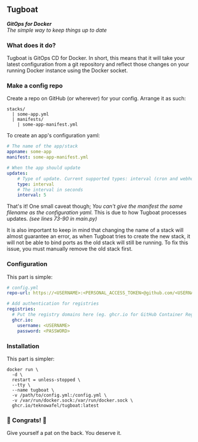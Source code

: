 ## Tugboat
***GitOps for Docker***  
*The simple way to keep things up to date*

### What does it do?
Tugboat is GitOps CD for Docker. In short, this means that it will take your latest configuration from a git repository and reflect those changes on your running Docker instance using the Docker socket.

### Make a config repo

Create a repo on GitHub (or wherever) for your config. Arrange it as such:
```
stacks/
  | some-app.yml
  | manifests/
    | some-app-manifest.yml
```

To create an app's configuration yaml:
```yml
# The name of the app/stack
appname: some-app
manifest: some-app-manifest.yml

# When the app should update
updates:
    # Type of update. Current supported types: interval (cron and webhook coming soon)
    type: interval
    # The interval in seconds
    interval: 5
```
That's it! One small caveat though; *You can't give the manifest the same filename as the configuration yaml.* This is due to how Tugboat processes updates. *(see lines 73-90 in main.py)*  

It is also important to keep in mind that changing the name of a stack will almost guarantee an error, as when Tugboat tries to create the new stack, it will not be able to bind ports as the old stack will still be running. To fix this issue, you must manually remove the old stack first.

### Configuration
This part is simple:
```yml
# config.yml
repo-url: https://<USERNAME>:<PERSONAL_ACCESS_TOKEN>@github.com/<USERNAME>/<CONFIG_REPO>.git

# Add authentication for registries
registries:
  # Put the registry domains here (eg. ghcr.io for GitHub Container Registry)
  ghcr.io:
    username: <USERNAME>
    password: <PASSWORD>
```

### Installation
This part is simpler:
```
docker run \
  -d \
  restart = unless-stopped \
  --tty \
  --name tugboat \
  -v /path/to/config.yml:/config.yml \
  -v /var/run/docker.sock:/var/run/docker.sock \
  ghcr.io/teknowafel/tugboat:latest
```

### 🎉 Congrats! 🎉
Give yourself a pat on the back. You deserve it.
